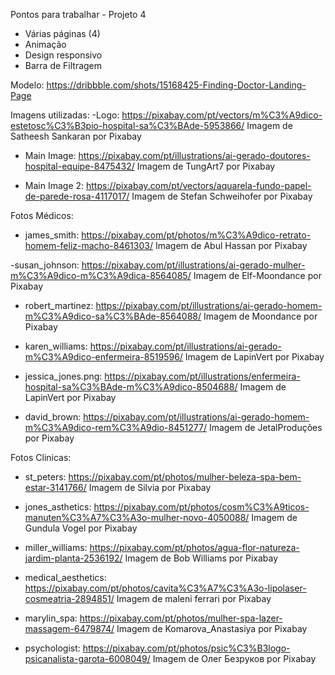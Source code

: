 Pontos para trabalhar - Projeto 4

- Várias páginas (4)
- Animação
- Design responsivo
- Barra de Filtragem

Modelo:
https://dribbble.com/shots/15168425-Finding-Doctor-Landing-Page

Imagens utilizadas:
-Logo: https://pixabay.com/pt/vectors/m%C3%A9dico-estetosc%C3%B3pio-hospital-sa%C3%BAde-5953866/
Imagem de Satheesh Sankaran por Pixabay

- Main Image: https://pixabay.com/pt/illustrations/ai-gerado-doutores-hospital-equipe-8475432/
  Imagem de TungArt7 por Pixabay

- Main Image 2: https://pixabay.com/pt/vectors/aquarela-fundo-papel-de-parede-rosa-4117017/
  Imagem de Stefan Schweihofer por Pixabay

Fotos Médicos:

- james_smith: https://pixabay.com/pt/photos/m%C3%A9dico-retrato-homem-feliz-macho-8461303/
  Imagem de Abul Hassan por Pixabay

-susan_johnson: https://pixabay.com/pt/illustrations/ai-gerado-mulher-m%C3%A9dico-m%C3%A9dica-8564085/
Imagem de Elf-Moondance por Pixabay

- robert_martinez: https://pixabay.com/pt/illustrations/ai-gerado-homem-m%C3%A9dico-sa%C3%BAde-8564088/
  Imagem de Moondance por Pixabay

- karen_williams: https://pixabay.com/pt/illustrations/ai-gerado-m%C3%A9dico-enfermeira-8519596/
  Imagem de LapinVert por Pixabay

- jessica_jones.png: https://pixabay.com/pt/illustrations/enfermeira-hospital-sa%C3%BAde-m%C3%A9dico-8504688/
  Imagem de LapinVert por Pixabay

- david_brown: https://pixabay.com/pt/illustrations/ai-gerado-homem-m%C3%A9dico-rem%C3%A9dio-8451277/
  Imagem de JetalProduções por Pixabay

Fotos Clinicas:

- st_peters: https://pixabay.com/pt/photos/mulher-beleza-spa-bem-estar-3141766/
  Imagem de Silvia por Pixabay

- jones_asthetics: https://pixabay.com/pt/photos/cosm%C3%A9ticos-manuten%C3%A7%C3%A3o-mulher-novo-4050088/
  Imagem de Gundula Vogel por Pixabay

- miller_williams: https://pixabay.com/pt/photos/agua-flor-natureza-jardim-planta-2536192/
  Imagem de Bob Williams por Pixabay

- medical_aesthetics: https://pixabay.com/pt/photos/cavita%C3%A7%C3%A3o-lipolaser-cosmeatria-2894851/
  Imagem de maleni ferrari por Pixabay

- marylin_spa: https://pixabay.com/pt/photos/mulher-spa-lazer-massagem-6479874/
  Imagem de Komarova_Anastasiya por Pixabay

- psychologist: https://pixabay.com/pt/photos/psic%C3%B3logo-psicanalista-garota-6008049/
Imagem de Олег Безруков por Pixabay
